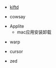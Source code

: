 <!-- home lab -->
+ [kiftd](https://github.com/KOHGYLW/kiftd)

<!-- libs -->
+ cowsay


<!-- MAC -->
+ Applite
    + mac应用安装卸载


<!-- cli -->
+ warp

<!-- ai -->
+ cursor


<!-- ide -->
+ zed
